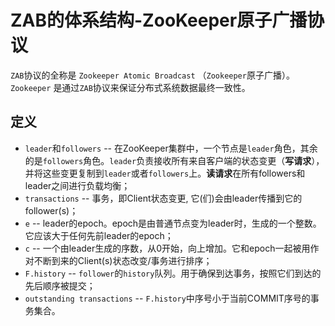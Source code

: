 # ZAB的体系结构-ZooKeeper原子广播协议

`ZAB`协议的全称是 `Zookeeper Atomic Broadcast` （`Zookeeper`原子广播）。`Zookeeper` 是通过`ZAB`协议来保证分布式系统数据最终一致性。

## 定义

- `leader`和`followers` -- 在ZooKeeper集群中，一个节点是`leader`角色，其余的是`followers`角色。`leader`负责接收所有来自客户端的状态变更（**写请求**），
并将这些变更复制到`leader`或者`followers`上。**读请求**在所有followers和leader之间进行负载均衡；
- `transactions` -- 事务，即Client状态变更, 它(们)会由leader传播到它的follower(s)；
- `e` -- leader的epoch。epoch是由普通节点变为leader时，生成的一个整数。它应该大于任何先前leader的epoch；
- `c` -- 一个由leader生成的序数，从0开始，向上增加。它和epoch一起被用作对不断到来的Client(s)状态改变/事务进行排序；
- `F.history` -- `follower`的`history`队列。用于确保到达事务，按照它们到达的先后顺序被提交；
- `outstanding transactions` -- `F.history`中序号小于当前COMMIT序号的事务集合。

